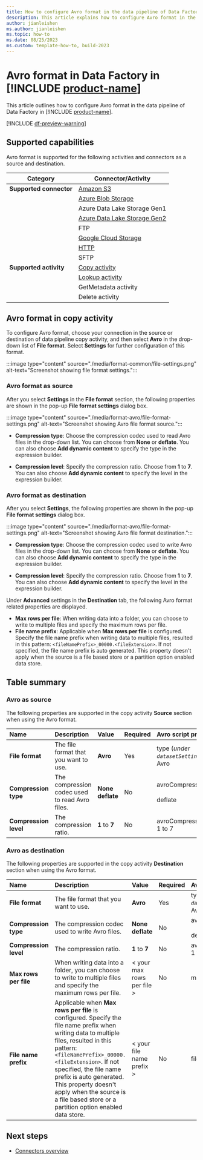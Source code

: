 ```yaml
---
title: How to configure Avro format in the data pipeline of Data Factory in Microsoft Fabric
description: This article explains how to configure Avro format in the data pipeline of Data Factory in Microsoft Fabric.
author: jianleishen
ms.author: jianleishen
ms.topic: how-to
ms.date: 08/25/2023
ms.custom: template-how-to, build-2023
---
```


# Avro format in Data Factory in [!INCLUDE [product-name](../includes/product-name.md)]

This article outlines how to configure Avro format in the data pipeline of Data Factory in [!INCLUDE [product-name](../includes/product-name.md)].

[!INCLUDE [df-preview-warning](includes/data-factory-preview-warning.md)]

## Supported capabilities

Avro format is supported for the following activities and connectors as a source and destination.

| Category | Connector/Activity |
|---|---|
| **Supported connector** | [Amazon S3](connector-amazon-s3-copy-activity.md) |
|  | [Azure Blob Storage](connector-azure-blob-storage-copy-activity.md) |
|  | Azure Data Lake Storage Gen1 |
|  | [Azure Data Lake Storage Gen2](connector-azure-data-lake-storage-gen2-copy-activity.md)|
|  | FTP |
|  | [Google Cloud Storage](connector-google-cloud-storage-copy-activity.md) |
|  | [HTTP](connector-http-copy-activity.md)|
|  | SFTP |
| **Supported activity** | [Copy activity](copy-data-activity.md) |
|  | [Lookup activity](lookup-activity.md) |
|  | GetMetadata activity |
|  | Delete activity |


## Avro format in copy activity

To configure Avro format, choose your connection in the source or destination of data pipeline copy activity, and then select **Avro** in the drop-down list of **File format**. Select **Settings** for further configuration of this format.

:::image type="content" source="./media/format-common/file-settings.png" alt-text="Screenshot showing file format settings.":::

### Avro format as source

After you select **Settings** in the **File format** section, the following properties are shown in the pop-up **File format settings** dialog box.

:::image type="content" source="./media/format-avro/file-format-settings.png" alt-text="Screenshot showing Avro file format source.":::

- **Compression type**: Choose the compression codec used to read Avro files in the drop-down list. You can choose from **None** or **deflate**. You can also choose **Add dynamic content** to specify the type in the expression builder.

- **Compression level**: Specify the compression ratio. Choose from **1** to **7**. You can also choose **Add dynamic content** to specify the level in the expression builder.

### Avro format as destination

After you select **Settings**, the following properties are shown in the pop-up **File format settings** dialog box.

:::image type="content" source="./media/format-avro/file-format-settings.png" alt-text="Screenshot showing Avro file format destination.":::

- **Compression type**: Choose the compression codec used to write Avro files in the drop-down list. You can choose from **None** or **deflate**. You can also choose **Add dynamic content** to specify the type in the expression builder.

- **Compression level**: Specify the compression ratio. Choose from **1** to **7**. You can also choose **Add dynamic content** to specify the level in the expression builder.

Under **Advanced** settings in the **Destination** tab, the following Avro format related properties are displayed.

- **Max rows per file**: When writing data into a folder, you can choose to write to multiple files and specify the maximum rows per file. 
- **File name prefix**: Applicable when **Max rows per file** is configured. Specify the file name prefix when writing data to multiple files, resulted in this pattern: `<fileNamePrefix>_00000.<fileExtension>`. If not specified, the file name prefix is auto generated. This property doesn't apply when the source is a file based store or a partition option enabled data store.

## Table summary

### Avro as source

The following properties are supported in the copy activity **Source** section when using the Avro format.

|Name |Description |Value|Required |Avro script property |
|:---|:---|:---|:---|:---|
| **File format**|The file format that you want to use.| **Avro**|Yes|type (*under `datasetSettings`*):<br>Avro|
|**Compression type**|The compression codec used to read Avro files.|**None**<br>**deflate**|No|avroCompressionCodec:  <br><br>deflate|
|**Compression level** |The compression ratio.| **1** to **7**|No |avroCompressionLevel:<br>1 to 7 |

### Avro as destination

The following properties are supported in the copy activity **Destination** section when using the Avro format.

|Name |Description |Value|Required |Avro script property |
|:---|:---|:---|:---|:---|
| **File format**|The file format that you want to use.| **Avro**|Yes|type (*under `datasetSettings`*):<br>Avro|
|**Compression type**|The compression codec used to write Avro files.|**None**<br>**deflate**|No|avroCompressionCodec:  <br><br>deflate|
|**Compression level** |The compression ratio. | **1** to **7**|No |avroCompressionLevel:<br>1 to 7 |
|**Max rows per file**| When writing data into a folder, you can choose to write to multiple files and specify the maximum rows per file.| < your max rows per file > | No| maxRowsPerFile |
|**File name prefix**| Applicable when **Max rows per file** is configured. Specify the file name prefix when writing data to multiple files, resulted in this pattern: `<fileNamePrefix>_00000.<fileExtension>`. If not specified, the file name prefix is auto generated. This property doesn't apply when the source is a file based store or a partition option enabled data store.|< your file name prefix > |No| fileNamePrefix|


## Next steps

- [Connectors overview](connector-overview.md)
